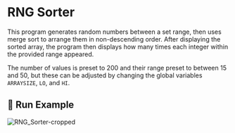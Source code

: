 # RNG Sorter
This program generates random numbers between a set range, then uses merge sort to arrange them in non-descending order. After displaying the sorted array, the program then displays how many times each integer within the provided range appeared.

The number of values is preset to 200 and their range preset to between 15 and 50, but these can be adjusted by changing the global variables `ARRAYSIZE`, `LO`, and `HI`.

## :large_orange_diamond: Run Example
![RNG_Sorter-cropped](https://github.com/user-attachments/assets/7514edac-5b3b-46de-af69-e0d00d61402d)
